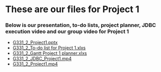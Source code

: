 # These are our files for Project 1
### Below is our presentation, to-do lists, project planner, JDBC execution video and our group video for Project 1

- <a href="https://cuny-my.sharepoint.com/:p:/g/personal/damaris_campos29_qmail_cuny_edu/EV5TCDWcAe9BnGnIZKebOaUBUQFeWSxsVwVzeSZr5To_3w?rtime=hSBDIZ1J3Eg" rel="noopener noreferrer" target="_blank">G331_2_Project1.pptx</a>
- <a href="https://cuny-my.sharepoint.com/:x:/g/personal/damaris_campos29_qmail_cuny_edu/EXHqkmVSItZNi0u4XTjeAHwBAbN5VcyNZQzKigAUpncBKA?e=upzukR" rel="noopener noreferrer" target="_blank">G331_2_To-do list for Project 1.xlxs</a>
- <a href="https://cuny-my.sharepoint.com/:x:/g/personal/damaris_campos29_qmail_cuny_edu/EZxnnM4_HZZPppRQPMUAq7YBG4ieMZnHKJzRms4dIfygvw?e=gkAciG" rel="noopener noreferrer" target="_blank">G331_2_Gantt Project 1 planner.xlxs</a>
- <a href="https://drive.google.com/file/d/1aYhW_dSuxHvWaB7WNp8l7quXTiOxiclB/view?usp=drive_link" rel="noopener noreferrer" target="_blank">G331_2_JDBC_Project1.mp4</a>
- <a href="https://drive.google.com/file/d/1mbYcEXJ5GneM5PFa1MZ5l59PuTtfF5k3/view?usp=drive_link" target="_blank">G331_2_Project1.mp4</a>

